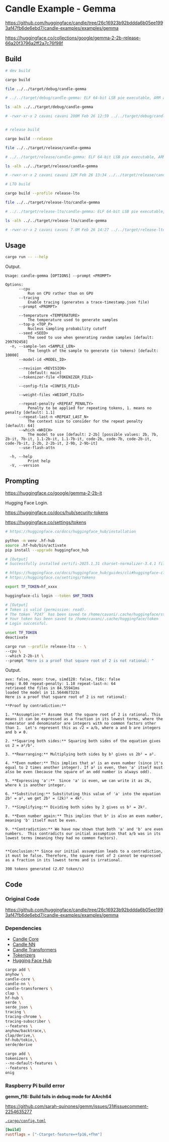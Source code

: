 # Candle Example - Gemma

<https://github.com/huggingface/candle/tree/26c16923b92bddda6b05ee1993af47fb6de6ebd7/candle-examples/examples/gemma>

<https://huggingface.co/collections/google/gemma-2-2b-release-66a20f3796a2ff2a7c76f98f>

## Build

```sh
# dev build

cargo build

file ../../target/debug/candle-gemma

# ../../target/debug/candle-gemma: ELF 64-bit LSB pie executable, ARM aarch64, version 1 (SYSV), dynamically linked, interpreter /lib/ld-linux-aarch64.so.1, BuildID[sha1]=34a10a3e0fe967901008789cb5c17a0384618ec7, for GNU/Linux 3.7.0, with debug_info, not stripped

ls -alh ../../target/debug/candle-gemma

# -rwxr-xr-x 2 cavani cavani 200M Feb 26 12:59 ../../target/debug/candle-gemma


# release build

cargo build --release

file ../../target/release/candle-gemma

# ../../target/release/candle-gemma: ELF 64-bit LSB pie executable, ARM aarch64, version 1 (SYSV), dynamically linked, interpreter /lib/ld-linux-aarch64.so.1, BuildID[sha1]=f1479b81d05ffdc4002a42023da52b9ec09c3db4, for GNU/Linux 3.7.0, not stripped

ls -alh ../../target/release/candle-gemma

# -rwxr-xr-x 2 cavani cavani 12M Feb 26 13:34 ../../target/release/candle-gemma

# LTO build

cargo build --profile release-lto

file ../../target/release-lto/candle-gemma

# ../../target/release-lto/candle-gemma: ELF 64-bit LSB pie executable, ARM aarch64, version 1 (SYSV), dynamically linked, interpreter /lib/ld-linux-aarch64.so.1, BuildID[sha1]=0c175911a6adfb4dcfb4a56ebe6277dd30cdd514, for GNU/Linux 3.7.0, stripped

ls -alh ../../target/release-lto/candle-gemma

# -rwxr-xr-x 2 cavani cavani 7.0M Feb 26 14:27 ../../target/release-lto/candle-gemma
```

## Usage

```sh
cargo run -- --help
```

Output.

```text
Usage: candle-gemma [OPTIONS] --prompt <PROMPT>

Options:
      --cpu
          Run on CPU rather than on GPU
      --tracing
          Enable tracing (generates a trace-timestamp.json file)
      --prompt <PROMPT>

      --temperature <TEMPERATURE>
          The temperature used to generate samples
      --top-p <TOP_P>
          Nucleus sampling probability cutoff
      --seed <SEED>
          The seed to use when generating random samples [default: 299792458]
  -n, --sample-len <SAMPLE_LEN>
          The length of the sample to generate (in tokens) [default: 10000]
      --model-id <MODEL_ID>

      --revision <REVISION>
          [default: main]
      --tokenizer-file <TOKENIZER_FILE>

      --config-file <CONFIG_FILE>

      --weight-files <WEIGHT_FILES>

      --repeat-penalty <REPEAT_PENALTY>
          Penalty to be applied for repeating tokens, 1. means no penalty [default: 1.1]
      --repeat-last-n <REPEAT_LAST_N>
          The context size to consider for the repeat penalty [default: 64]
      --which <WHICH>
          The model to use [default: 2-2b] [possible values: 2b, 7b, 2b-it, 7b-it, 1.1-2b-it, 1.1-7b-it, code-2b, code-7b, code-2b-it, code-7b-it, 2-2b, 2-2b-it, 2-9b, 2-9b-it]
      --use-flash-attn

  -h, --help
          Print help
  -V, --version
```

## Prompting

<https://huggingface.co/google/gemma-2-2b-it>

Hugging Face Login.

<https://huggingface.co/docs/hub/security-tokens>

<https://huggingface.co/settings/tokens>

```sh
# https://huggingface.co/docs/huggingface_hub/installation

python -m venv .hf-hub
source .hf-hub/bin/activate
pip install --upgrade huggingface_hub

# [Output]
# Successfully installed certifi-2025.1.31 charset-normalizer-3.4.1 filelock-3.17.0 fsspec-2025.2.0 huggingface_hub-0.29.1 idna-3.10 packaging-24.2 pyyaml-6.0.2 requests-2.32.3 tqdm-4.67.1 typing-extensions-4.12.2 urllib3-2.3.0

# https://huggingface.co/docs/huggingface_hub/guides/cli#huggingface-cli-login
# https://huggingface.co/settings/tokens

export TF_TOKEN=hf_xxxx

huggingface-cli login --token $HF_TOKEN

# [Output]
# Token is valid (permission: read).
# The token `P247` has been saved to /home/cavani/.cache/huggingface/stored_tokens
# Your token has been saved to /home/cavani/.cache/huggingface/token
# Login successful.

unset TF_TOKEN
deactivate
```

```sh
cargo run --profile release-lto -- \
--cpu \
--which 2-2b-it \
--prompt "Here is a proof that square root of 2 is not rational: "
```

Output.

```text
avx: false, neon: true, simd128: false, f16c: false
temp: 0.00 repeat-penalty: 1.10 repeat-last-n: 64
retrieved the files in 84.55941ms
loaded the model in 11.564467323s
Here is a proof that square root of 2 is not rational:

**Proof by contradiction:**

1. **Assumption:** Assume that the square root of 2 is rational. This means it can be expressed as a fraction in its lowest terms, where the numerator and denominator are integers with no common factors other than 1.  Let's represent this as √2 = a/b, where a and b are integers and b ≠ 0.

2. **Squaring both sides:** Squaring both sides of the equation gives us 2 = a²/b².

3. **Rearranging:** Multiplying both sides by b² gives us 2b² = a².

4. **Even number:** This implies that a² is an even number (since it's equal to 2 times another integer). If a² is even, then 'a' itself must also be even (because the square of an odd number is always odd).

5. **Expressing 'a':**  Since 'a' is even, we can write it as 2k, where k is another integer.

6. **Substituting:** Substituting this value of 'a' into the equation 2b² = a², we get 2b² = (2k)² = 4k².

7. **Simplifying:** Dividing both sides by 2 gives us b² = 2k².

8. **Even number again:** This implies that b² is also an even number, meaning 'b' itself must be even.

9. **Contradiction:** We have now shown that both 'a' and 'b' are even numbers.  This contradicts our initial assumption that a/b was in its lowest terms (meaning they had no common factors).


**Conclusion:** Since our initial assumption leads to a contradiction, it must be false. Therefore, the square root of 2 cannot be expressed as a fraction in its lowest terms and is irrational.

398 tokens generated (2.07 token/s)
```

## Code

### Original Code

<https://github.com/huggingface/candle/tree/26c16923b92bddda6b05ee1993af47fb6de6ebd7/candle-examples/examples/gemma>

### Dependencies

- [Candle Core](https://crates.io/crates/candle-core)
- [Candle NN](https://crates.io/crates/candle-nn)
- [Candle Transformers](https://crates.io/crates/candle-transformers)
- [Tokenizers](https://crates.io/crates/tokenizers)
- [Hugging Face Hub](https://crates.io/crates/hf-hub)

```sh
cargo add \
anyhow \
candle-core \
candle-nn \
candle-transformers \
clap \
hf-hub \
serde \
serde_json \
tracing \
tracing-chrome \
tracing-subscriber \
--features \
anyhow/backtrace,\
clap/derive,\
hf-hub/tokio,\
serde/derive

cargo add \
tokenizers \
--no-default-features \
--features \
onig
```

### Raspberry Pi build error

**gemm_f16: Build fails in debug mode for AArch64**

<https://github.com/sarah-quinones/gemm/issues/31#issuecomment-2254635277>

[`.cargo/config.toml`](./.cargo/config.toml)

```toml
[build]
rustflags = ["-Ctarget-feature=+fp16,+fhm"]
```
